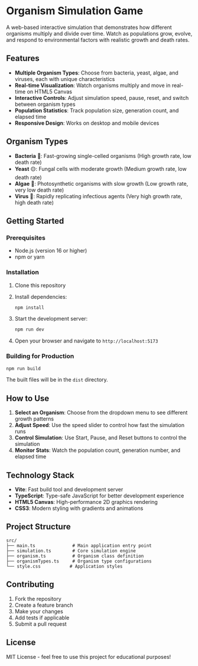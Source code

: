 # Organism Simulation Game

A web-based interactive simulation that demonstrates how different organisms multiply and divide over time. Watch as populations grow, evolve, and respond to environmental factors with realistic growth and death rates.

## Features

- **Multiple Organism Types**: Choose from bacteria, yeast, algae, and viruses, each with unique characteristics
- **Real-time Visualization**: Watch organisms multiply and move in real-time on HTML5 Canvas
- **Interactive Controls**: Adjust simulation speed, pause, reset, and switch between organism types
- **Population Statistics**: Track population size, generation count, and elapsed time
- **Responsive Design**: Works on desktop and mobile devices

## Organism Types

- **Bacteria** 🦠: Fast-growing single-celled organisms (High growth rate, low death rate)
- **Yeast** 🟡: Fungal cells with moderate growth (Medium growth rate, low death rate)
- **Algae** 🔵: Photosynthetic organisms with slow growth (Low growth rate, very low death rate)
- **Virus** 🔴: Rapidly replicating infectious agents (Very high growth rate, high death rate)

## Getting Started

### Prerequisites

- Node.js (version 16 or higher)
- npm or yarn

### Installation

1. Clone this repository
2. Install dependencies:
   ```bash
   npm install
   ```

3. Start the development server:
   ```bash
   npm run dev
   ```

4. Open your browser and navigate to `http://localhost:5173`

### Building for Production

```bash
npm run build
```

The built files will be in the `dist` directory.

## How to Use

1. **Select an Organism**: Choose from the dropdown menu to see different growth patterns
2. **Adjust Speed**: Use the speed slider to control how fast the simulation runs
3. **Control Simulation**: Use Start, Pause, and Reset buttons to control the simulation
4. **Monitor Stats**: Watch the population count, generation number, and elapsed time

## Technology Stack

- **Vite**: Fast build tool and development server
- **TypeScript**: Type-safe JavaScript for better development experience
- **HTML5 Canvas**: High-performance 2D graphics rendering
- **CSS3**: Modern styling with gradients and animations

## Project Structure

```
src/
├── main.ts              # Main application entry point
├── simulation.ts        # Core simulation engine
├── organism.ts          # Organism class definition
├── organismTypes.ts     # Organism type configurations
└── style.css           # Application styles
```

## Contributing

1. Fork the repository
2. Create a feature branch
3. Make your changes
4. Add tests if applicable
5. Submit a pull request

## License

MIT License - feel free to use this project for educational purposes!
